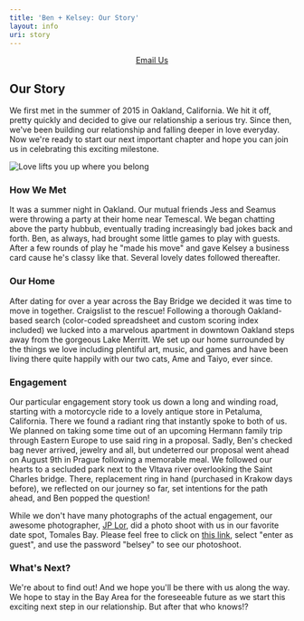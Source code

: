 ```yaml
---
title: 'Ben + Kelsey: Our Story'
layout: info
uri: story
---
```


<center><a targe="_blank" href="mailto:benpluskelsey@gmail.com">Email Us</a></center>

## Our Story

We first met in the summer of 2015 in Oakland, California. We hit it off, pretty quickly and decided to give our relationship a serious try. Since then, we've been building our relationship and falling deeper in love everyday. Now we're ready to start our next important chapter and hope you can join us in celebrating this exciting milestone.

![Love lifts you up where you belong](/images/dock.jpg "Love lifts you up where you belong")

### How We Met

It was a summer night in Oakland. Our mutual friends Jess and Seamus were throwing a party at their home near Temescal. We began chatting above the party hubbub, eventually trading increasingly bad jokes back and forth. Ben, as always, had brought some little games to play with guests. After a few rounds of play he "made his move" and gave Kelsey a business card cause he's classy like that. Several lovely dates followed thereafter.

### Our Home

After dating for over a year across the Bay Bridge we decided it was time to move in together. Craigslist to the rescue! Following a thorough Oakland-based search (color-coded spreadsheet and custom scoring index included) we lucked into a marvelous apartment in downtown Oakland steps away from the gorgeous Lake Merritt. We set up our home surrounded by the things we love including plentiful art, music, and games and have been living there quite happily with our two cats, Ame and Taiyo, ever since.

### Engagement

Our particular engagement story took us down a long and winding road, starting with a motorcycle ride to a lovely antique store in Petaluma, California. There we found a radiant ring that instantly spoke to both of us. We planned on taking some time out of an upcoming Hermann family trip through Eastern Europe to use said ring in a proposal. Sadly, Ben's checked bag never arrived, jewelry and all, but undeterred our proposal went ahead on August 9th in Prague following a memorable meal. We followed our hearts to a secluded park next to the Vltava river overlooking the Saint Charles bridge. There, replacement ring in hand (purchased in Krakow days before), we reflected on our journey so far, set intentions for the path ahead, and Ben popped the question!

While we don't have many photographs of the actual engagement, our awesome photographer, [JP Lor](https://www.jplor.com/), did a photo shoot with us in our favorite date spot, Tomales Bay. Please feel free to click on [this link](https://gallery.jplor.com/guestlogin/kelseyandben-engagement/?return=%2Fg%2Fkelseyandben-engagement%2F), select "enter as guest", and use the password "belsey" to see our photoshoot.

### What's Next?

We're about to find out! And we hope you'll be there with us along the way. We hope to stay in the Bay Area for the foreseeable future as we start this exciting next step in our relationship. But after that who knows!?